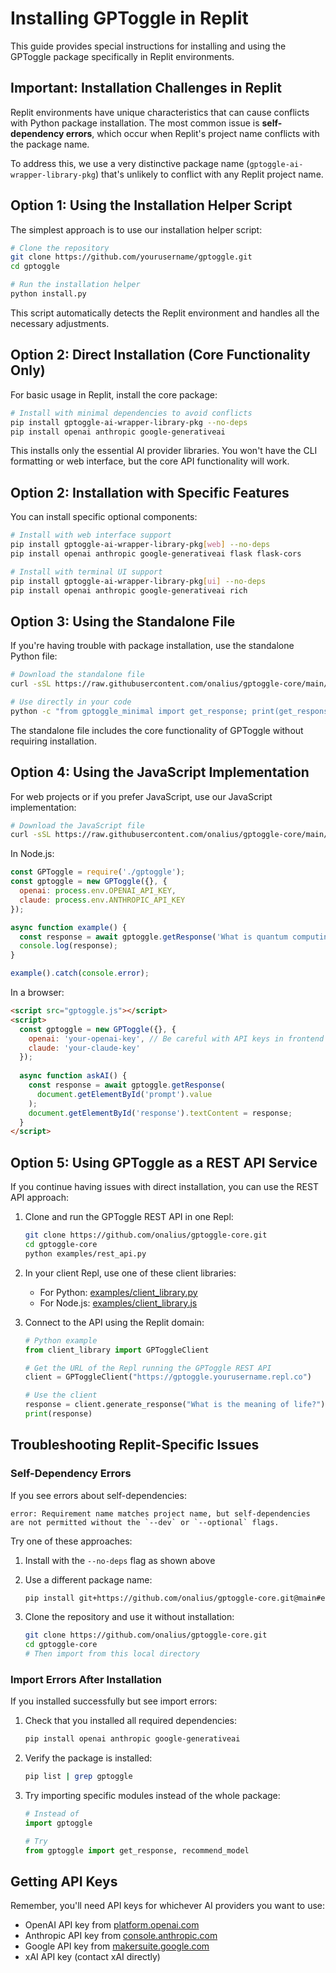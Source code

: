 # Installing GPToggle in Replit

This guide provides special instructions for installing and using the GPToggle package specifically in Replit environments.

## Important: Installation Challenges in Replit

Replit environments have unique characteristics that can cause conflicts with Python package installation. The most common issue is **self-dependency errors**, which occur when Replit's project name conflicts with the package name.

To address this, we use a very distinctive package name (`gptoggle-ai-wrapper-library-pkg`) that's unlikely to conflict with any Replit project name.

## Option 1: Using the Installation Helper Script

The simplest approach is to use our installation helper script:

```bash
# Clone the repository
git clone https://github.com/yourusername/gptoggle.git
cd gptoggle

# Run the installation helper
python install.py
```

This script automatically detects the Replit environment and handles all the necessary adjustments.

## Option 2: Direct Installation (Core Functionality Only)

For basic usage in Replit, install the core package:

```bash
# Install with minimal dependencies to avoid conflicts
pip install gptoggle-ai-wrapper-library-pkg --no-deps
pip install openai anthropic google-generativeai
```

This installs only the essential AI provider libraries. You won't have the CLI formatting or web interface, but the core API functionality will work.

## Option 2: Installation with Specific Features

You can install specific optional components:

```bash
# Install with web interface support
pip install gptoggle-ai-wrapper-library-pkg[web] --no-deps
pip install openai anthropic google-generativeai flask flask-cors

# Install with terminal UI support
pip install gptoggle-ai-wrapper-library-pkg[ui] --no-deps
pip install openai anthropic google-generativeai rich
```

## Option 3: Using the Standalone File

If you're having trouble with package installation, use the standalone Python file:

```bash
# Download the standalone file
curl -sSL https://raw.githubusercontent.com/onalius/gptoggle-core/main/gptoggle_minimal.py -o gptoggle_minimal.py

# Use directly in your code
python -c "from gptoggle_minimal import get_response; print(get_response('Hello, world!'))"
```

The standalone file includes the core functionality of GPToggle without requiring installation.

## Option 4: Using the JavaScript Implementation

For web projects or if you prefer JavaScript, use our JavaScript implementation:

```bash
# Download the JavaScript file
curl -sSL https://raw.githubusercontent.com/onalius/gptoggle-core/main/gptoggle.js -o gptoggle.js
```

In Node.js:
```javascript
const GPToggle = require('./gptoggle');
const gptoggle = new GPToggle({}, {
  openai: process.env.OPENAI_API_KEY,
  claude: process.env.ANTHROPIC_API_KEY
});

async function example() {
  const response = await gptoggle.getResponse('What is quantum computing?');
  console.log(response);
}

example().catch(console.error);
```

In a browser:
```html
<script src="gptoggle.js"></script>
<script>
  const gptoggle = new GPToggle({}, {
    openai: 'your-openai-key', // Be careful with API keys in frontend code!
    claude: 'your-claude-key'
  });
  
  async function askAI() {
    const response = await gptoggle.getResponse(
      document.getElementById('prompt').value
    );
    document.getElementById('response').textContent = response;
  }
</script>
```

## Option 5: Using GPToggle as a REST API Service

If you continue having issues with direct installation, you can use the REST API approach:

1. Clone and run the GPToggle REST API in one Repl:
   ```bash
   git clone https://github.com/onalius/gptoggle-core.git
   cd gptoggle-core
   python examples/rest_api.py
   ```

2. In your client Repl, use one of these client libraries:
   - For Python: [examples/client_library.py](examples/client_library.py)
   - For Node.js: [examples/client_library.js](examples/client_library.js)

3. Connect to the API using the Replit domain:
   ```python
   # Python example
   from client_library import GPToggleClient
   
   # Get the URL of the Repl running the GPToggle REST API
   client = GPToggleClient("https://gptoggle.yourusername.repl.co")
   
   # Use the client
   response = client.generate_response("What is the meaning of life?")
   print(response)
   ```

## Troubleshooting Replit-Specific Issues

### Self-Dependency Errors

If you see errors about self-dependencies:

```
error: Requirement name matches project name, but self-dependencies are not permitted without the `--dev` or `--optional` flags.
```

Try one of these approaches:

1. Install with the `--no-deps` flag as shown above

2. Use a different package name:
   ```bash
   pip install git+https://github.com/onalius/gptoggle-core.git@main#egg=gptoggle-ai-wrapper-library-pkg --no-deps
   ```

3. Clone the repository and use it without installation:
   ```bash
   git clone https://github.com/onalius/gptoggle-core.git
   cd gptoggle-core
   # Then import from this local directory
   ```

### Import Errors After Installation

If you installed successfully but see import errors:

1. Check that you installed all required dependencies:
   ```bash
   pip install openai anthropic google-generativeai
   ```

2. Verify the package is installed:
   ```bash
   pip list | grep gptoggle
   ```

3. Try importing specific modules instead of the whole package:
   ```python
   # Instead of 
   import gptoggle
   
   # Try
   from gptoggle import get_response, recommend_model
   ```

## Getting API Keys

Remember, you'll need API keys for whichever AI providers you want to use:

- OpenAI API key from [platform.openai.com](https://platform.openai.com/api-keys)
- Anthropic API key from [console.anthropic.com](https://console.anthropic.com/)
- Google API key from [makersuite.google.com](https://makersuite.google.com/)
- xAI API key (contact xAI directly)